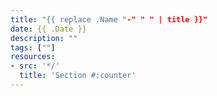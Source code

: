```yaml
---
title: "{{ replace .Name "-" " " | title }}"
date: {{ .Date }}
description: ""
tags: [""]
resources:
- src: '*/'
  title: 'Section #:counter'
---
```

